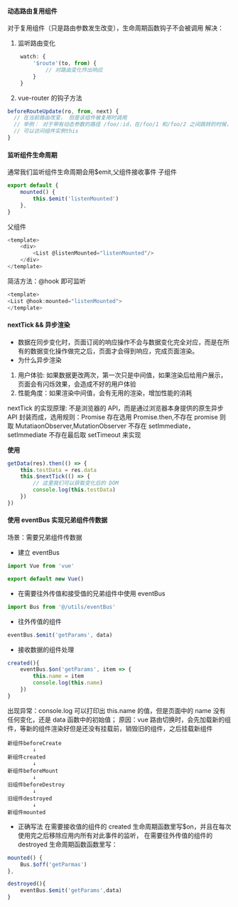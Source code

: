 #### 动态路由复用组件

对于复用组件（只是路由参数发生改变），生命周期函数钩子不会被调用
解决：

1. 监听路由变化

```js
    watch: {
        '$route'(to, from) {
            // 对路由变化作出响应
        }
    }
```

2. vue-router 的钩子方法

```js
beforeRouteUpdate(ro, from, next) {
  // 在当前路由改变， 但是该组件被复用时调用
  // 举例： 对于带有动态参数的路径 /foo/:id，在/foo/1 和/foo/2 之间跳转的时候， 由于会渲染同样的Foo组件，组件会被复用， 此刻该钩子会被调用
  // 可以访问组件实例this
}
```

#### 监听组件生命周期

通常我们监听组件生命周期会用\$emit,父组件接收事件
子组件

```js
export default {
    mounted() {
        this.$emit('listenMounted')
    },
}
```

父组件

```js
<template>
    <div>
        <List @listenMounted="listenMounted"/>
    </div>
</template>
```

简洁方法：@hook 即可监听

```js
<template>
<List @hook:mounted="listenMounted">
</template>
```

#### nextTick && 异步渲染

-   数据在同步变化时，页面订阅的响应操作不会与数据变化完全对应，而是在所有的数据变化操作做完之后，页面才会得到响应，完成页面渲染。
-   为什么异步渲染

1. 用户体验: 如果数据更改两次，第一次只是中间值，如果渲染后给用户展示，页面会有闪烁效果，会造成不好的用户体验
2. 性能角度：如果渲染中间值，会有无用的渲染，增加性能的消耗

nextTick 的实现原理:
不是浏览器的 API，而是通过浏览器本身提供的原生异步 API 封装而成，选用规则：Promise 存在选用 Promise.then,不存在 promise 则取 MutatiaonObserver,MutationObserver 不存在 setImmediate，setImmediate 不存在最后取 setTimeout 来实现

**使用**

```js
getData(res).then(() => {
    this.testData = res.data
    this.$nextTick(() => {
        // 这里我们可以获取变化后的 DOM
        console.log(this.testData)
    })
})
```

#### 使用 eventBus 实现兄弟组件传数据

场景：需要兄弟组件传数据

-   建立 eventBus

```js
import Vue from 'vue'

export default new Vue()
```

-   在需要往外传值和接受值的兄弟组件中使用 eventBus

```js
import Bus from '@/utils/eventBus'
```

-   往外传值的组件

```js
eventBus.$emit('getParams', data)
```

-   接收数据的组件处理

```js
created(){
    eventBus.$on('getParams', item => {
        this.name = item
        console.log(this.name)
    })
}

```

出现异常：console.log 可以打印出 this.name 的值，但是页面中的 name 没有任何变化，还是 data 函数中的初始值；
原因：vue 路由切换时，会先加载新的组件，等新的组件渲染好但是还没有挂载前，销毁旧的组件，之后挂载新组件

```
新组件beforeCreate
        ↓
新组件created
        ↓
新组件beforeMount
        ↓
旧组件beforeDestroy
        ↓
旧组件destroyed
        ↓
新组件mounted
```

-   正确写法
    在需要接收值的组件的 created 生命周期函数里写\$on，并且在每次使用完之后移除应用内所有对此事件的监听， 在需要往外传值的组件的 destroyed 生命周期函数函数里写：

```js
mounted() {
    Bus.$off('getParmas')
},
```

```js
destroyed(){
    eventBus.$emit('getParams',data)
}
```
